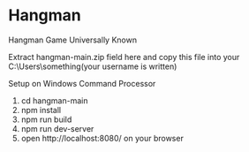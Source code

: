 # Hangman
Hangman Game Universally Known

Extract hangman-main.zip field here and copy this file into your C:\Users\something(your username is written)

Setup on Windows Command Processor
1) cd hangman-main
2) npm install
3) npm run build
4) npm run dev-server
5) open http://localhost:8080/ on your browser
